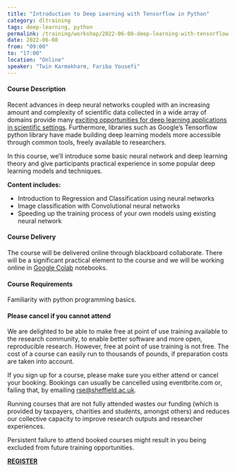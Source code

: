 ```yaml
---
title: "Introduction to Deep Learning with Tensorflow in Python"
category: dltraining
tags: deep-learning, python
permalink: /training/workshop/2022-06-08-deep-learning-with-tensorflow-in-python
date: 2022-06-08
from: "09:00"
to: "17:00"
location: "Online"
speaker: "Twin Karmakharm, Fariba Yousefi"
---
```


#### Course Description

Recent advances in deep neural networks coupled with an increasing amount and complexity of scientific data collected in a wide array of domains provide many [exciting opportunities for deep learning applications in scientific settings](https://arxiv.org/abs/2003.11755). Furthermore, libraries such as Google’s Tensorflow python library have made building deep learning models more accessible through common tools, freely available to researchers.

In this course, we’ll introduce some basic neural network and deep learning theory and give participants practical experience in some popular deep learning models and techniques.

**Content includes:**

- Introduction to Regression and Classification using neural networks
- Image classification with Convolutional neural networks
- Speeding up the training process of your own models using existing neural network

#### Course Delivery

The course will be delivered online through blackboard collaborate. There will be a significant practical element to the course and we will be working online in [Google Colab](https://colab.research.google.com/) notebooks.

#### Course Requirements

Familiarity with python programming basics.

#### Please cancel if you cannot attend

We are delighted to be able to make free at point of use training available to the research community, to enable better software and more open, reproducible research. However, free at point of use training is not free. The cost of a course can easily run to thousands of pounds, if preparation costs are taken into account.

If you sign up for a course, please make sure you either attend or cancel your booking. Bookings can usually be cancelled using eventbrite.com or, failing that, by emailing rse@sheffield.ac.uk.

Running courses that are not fully attended wastes our funding (which is provided by taxpayers, charities and students, amongst others) and reduces our collective capacity to improve research outputs and researcher experiences.

Persistent failure to attend booked courses might result in you being excluded from future training opportunities.


<div class="social-media-inner container text-center">
            <a href="https://www.eventbrite.co.uk/e/introduction-to-deep-learning-with-tensorflow-in-python-tickets-319715606987" class="btn btn-success font-weight-normal btn-wrap">
                <strong>REGISTER</strong>
            </a>
        </div>

